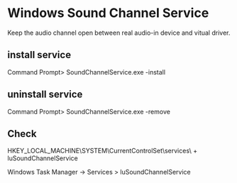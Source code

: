 Windows Sound Channel Service
====
Keep the audio channel open between real audio-in device and vitual driver.


## install service
Command Prompt>  SoundChannelService.exe  -install

## uninstall service
Command Prompt>  SoundChannelService.exe  -remove

## Check 
HKEY_LOCAL_MACHINE\SYSTEM\CurrentControlSet\services\ + luSoundChannelService

Windows Task Manager -> Services  > luSoundChannelService
